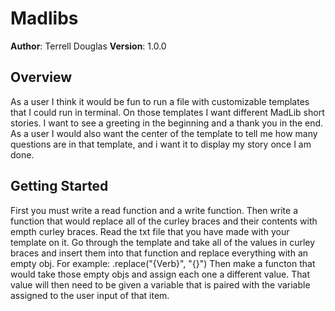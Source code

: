 # Madlibs

**Author**: Terrell Douglas
**Version**: 1.0.0

## Overview
As a user I think it would be fun to run a file with customizable templates that I could run in terminal. On those templates I want different MadLib short stories. I want to see a greeting in the beginning and a thank you in the end. As a user I would also want the center of the template to tell me how many questions are in that template, and i want it to display my story once I am done.

## Getting Started
First you must write a read function and a write function. Then write a function that would  replace all of the curley braces and their contents with empth curley braces. Read the txt file that you have made with your template on it. Go through the template and take all of the values in curley braces and insert them into that function and replace everything with an empty obj. For example: .replace("{Verb}", "{}")
Then make a functon that would take those empty objs and assign each one a different value. That value will then need to be given a variable that is paired with the variable assigned to the user input of that item.
